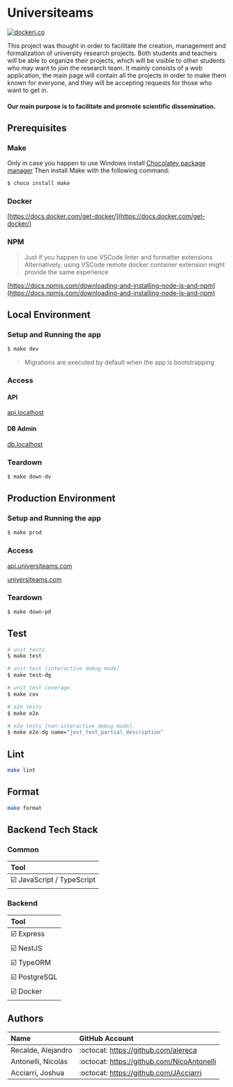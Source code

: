# Universiteams
[![dockeri.co](https://dockeri.co/image/universiteams/api)](https://hub.docker.com/r/universiteams/api)

This project was thought in order to facilitate the creation, management and formalization of university research projects. Both students and teachers will be able to organize their projects, which will be visible to other students who may want to join the research team.
It mainly consists of a web application, the main page will contain all the projects in order to make them known for everyone, and they will be accepting requests for those who want to get in.

#### Our main purpose is to facilitate and promote scientific dissemination.

## Prerequisites
### Make
Only in case you happen to use Windows install [Chocolatey package manager](https://chocolatey.org/install)
Then install Make with the following command:
```bash
$ choco install make
```
### Docker
[https://docs.docker.com/get-docker/](https://docs.docker.com/get-docker/)

### NPM
> Just if you happen to use VSCode linter and formatter extensions
> Alternatively, using VSCode remote docker container extension might provide the same experience

[https://docs.npmjs.com/downloading-and-installing-node-js-and-npm](https://docs.npmjs.com/downloading-and-installing-node-js-and-npm)

## Local Environment
### Setup and Running the app
```bash
$ make dev
```
> Migrations are executed by default when the app is bootstrapping

### Access
#### API
[api.localhost](http://api.localhost)
#### DB Admin
[db.localhost](https://db.localhost)

### Teardown
```bash
$ make down-dv
```

## Production Environment
### Setup and Running the app
```bash
$ make prod
```

### Access
[api.universiteams.com](https://api.universiteams.com)

[universiteams.com](https://universiteams.com)

### Teardown
```bash
$ make down-pd
```

## Test

```bash
# unit tests
$ make test

# unit test [interactive debug mode]
$ make test-dg

# unit test coverage
$ make cov

# e2e tests
$ make e2e

# e2e tests [non-interactive debug mode]
$ make e2e-dg name="jest_test_partial_description"
```

## Lint

```bash
make lint
```

## Format

```bash
make format
```

## Backend Tech Stack

### Common

| Tool                                            |
| :---------------------------------------------- |
| :ballot_box_with_check: JavaScript / TypeScript |

### Backend

| Tool                               |
| :--------------------------------- |
| :ballot_box_with_check: Express    |
| :ballot_box_with_check: NestJS     |
| :ballot_box_with_check: TypeORM    |
| :ballot_box_with_check: PostgreSQL |
| :ballot_box_with_check: Docker     |

## Authors

| Name               | GitHub Account                             |
| :----------------- | :----------------------------------------- |
| Recalde, Alejandro | :octocat: https://github.com/alereca       |
| Antonelli, Nicolás | :octocat: https://github.com/NicoAntonelli |
| Acciarri, Joshua   | :octocat: https://github.com/JAcciarri     |